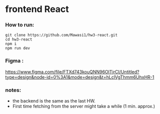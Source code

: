 # frontend React

### How to run: 
```
git clone https://github.com/Mawasi1/hw3-react.git
cd hw3-react
npm i
npm run dev
```
### Figma : 
https://www.figma.com/file/FTXd743kouQNN96OlTjrCI/Untitled?type=design&node-id=0%3A1&mode=design&t=hLclVgThmm6UhxHR-1

### notes:
- the backend is the same as the last HW.
- First time fetching from the server might take a while (1 min. approx.)
